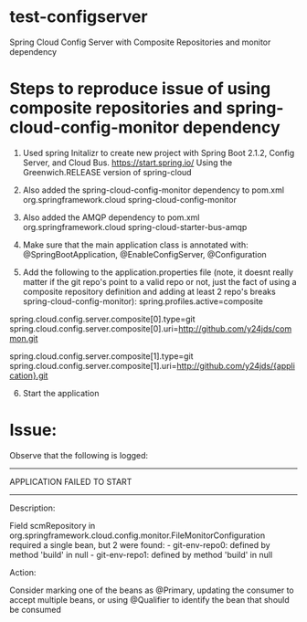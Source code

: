# test-configserver
Spring Cloud Config Server with Composite Repositories and monitor dependency

# Steps to reproduce issue of using composite repositories and spring-cloud-config-monitor dependency

1. Used spring Initalizr to create new project with Spring Boot 2.1.2, Config Server, and Cloud Bus.
https://start.spring.io/
Using the Greenwich.RELEASE version of spring-cloud
2. Also added the spring-cloud-config-monitor dependency to pom.xml
   <dependency>
			<groupId>org.springframework.cloud</groupId>
			<artifactId>spring-cloud-config-monitor</artifactId>
		</dependency>
3. Also added the AMQP dependency to pom.xml
   <dependency>
			<groupId>org.springframework.cloud</groupId>
			<artifactId>spring-cloud-starter-bus-amqp</artifactId>
		</dependency>
    
4. Make sure that the main application class is annotated with: @SpringBootApplication, @EnableConfigServer, @Configuration

5. Add the following to the application.properties file (note, it doesnt really matter if the git repo's point to a valid repo or not, just the fact of using a composite repository definition and adding at least 2 repo's breaks spring-cloud-config-monitor):
spring.profiles.active=composite

spring.cloud.config.server.composite[0].type=git
spring.cloud.config.server.composite[0].uri=http://github.com/y24jds/common.git

spring.cloud.config.server.composite[1].type=git
spring.cloud.config.server.composite[1].uri=http://github.com/y24jds/{application}.git

6.  Start the application

# Issue:
Observe that the following is logged:
***************************
APPLICATION FAILED TO START
***************************

Description:

Field scmRepository in org.springframework.cloud.config.monitor.FileMonitorConfiguration required a single bean, but 2 were found:
	- git-env-repo0: defined by method 'build' in null
	- git-env-repo1: defined by method 'build' in null


Action:

Consider marking one of the beans as @Primary, updating the consumer to accept multiple beans, or using @Qualifier to identify the bean that should be consumed

